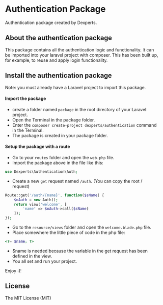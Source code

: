 # Authentication Package

Authentication package created by Dexperts.

## About the authentication package

This package contains all the authentication logic and functionality. It can be imported into your laravel project with 
composer. This has been built up, for example, to reuse and apply login functionality.

## Install the authentication package

Note: you must already have a Laravel project to import this package.

#### Import the package

- create a folder named ```package``` in the root directory of your Laravel project.
- Open the Terminal in the package folder.
- Enter the ```composer create-project dexperts/authentication``` command in the Terminal.
- The package is created in your package folder.

#### Setup the package with a route

- Go to your ```routes``` folder and open the ```web.php``` file.
- Import the package above in the file like this:
```php
use Dexperts\Authentication\Auth;
```

- Create a new ```get``` request named ```/auth```. (You can copy the root / request)

```php
Route::get('/auth/{name}', function($sName) {
    $oAuth = new Auth();
    return view('welcome', [
        'name' => $oAuth->call($sName)
    ]);
});
```

- Go to the ```resource/views``` folder and open the ```welcome.blade.php``` file.
- Place somewhere the little piece of code in the php file:
```php
<?= $name; ?>
```
- $name is needed because the variable in the get request has been defined in the view. 
- You all set and run your project.

Enjoy :)!

## License
The MIT License (MIT)